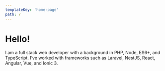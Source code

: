 ```yaml
---
templateKey: 'home-page'
path: /
---
```

# Hello!

I am a full stack web developer with a background in PHP, Node, ES6+, and TypeScript. I’ve worked with frameworks 
such as Laravel, NestJS, React, Angular, Vue, and Ionic 3.

